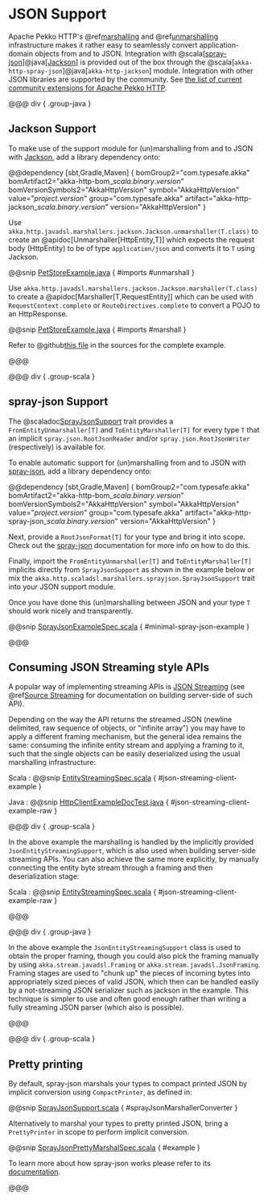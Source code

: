 # JSON Support

Apache Pekko HTTP's @ref[marshalling](marshalling.md) and @ref[unmarshalling](unmarshalling.md) infrastructure makes it rather easy to seamlessly convert application-domain objects from and to JSON.
Integration with @scala[[spray-json]]@java[[Jackson]] is provided out of the box through the @scala[`akka-http-spray-json`]@java[`akka-http-jackson`] module.
Integration with other JSON libraries are supported by the community.
See [the list of current community extensions for Apache Pekko HTTP](https://akka.io/community/#extensions-to-akka-http).

@@@ div { .group-java }

## Jackson Support

To make use of the support module for (un)marshalling from and to JSON with [Jackson], add a library dependency onto:

@@dependency [sbt,Gradle,Maven] {
  bomGroup2="com.typesafe.akka" bomArtifact2="akka-http-bom_$scala.binary.version$" bomVersionSymbols2="AkkaHttpVersion"
  symbol="AkkaHttpVersion"
  value="$project.version$"
  group="com.typesafe.akka"
  artifact="akka-http-jackson_$scala.binary.version$"
  version="AkkaHttpVersion"
}

Use `akka.http.javadsl.marshallers.jackson.Jackson.unmarshaller(T.class)` to create an @apidoc[Unmarshaller[HttpEntity,T]] which expects the request
body (HttpEntity) to be of type `application/json` and converts it to `T` using Jackson.

@@snip [PetStoreExample.java](/pekko-http-tests/src/main/java/akka/http/javadsl/server/examples/petstore/PetStoreExample.java) { #imports #unmarshall }

Use `akka.http.javadsl.marshallers.jackson.Jackson.marshaller(T.class)` to create a @apidoc[Marshaller[T,RequestEntity]] which can be used with
`RequestContext.complete` or `RouteDirectives.complete` to convert a POJO to an HttpResponse.

@@snip [PetStoreExample.java](/pekko-http-tests/src/main/java/akka/http/javadsl/server/examples/petstore/PetStoreExample.java) { #imports #marshall }

Refer to @github[this file](/pekko-http-tests/src/main/java/akka/http/javadsl/server/examples/petstore/PetStoreExample.java) in the sources for the complete example.

@@@


@@@ div { .group-scala }

## spray-json Support

The @scaladoc[SprayJsonSupport](akka.http.scaladsl.marshallers.sprayjson.SprayJsonSupport) trait provides a `FromEntityUnmarshaller[T]` and `ToEntityMarshaller[T]` for every type `T`
that an implicit `spray.json.RootJsonReader` and/or `spray.json.RootJsonWriter` (respectively) is available for.

To enable automatic support for (un)marshalling from and to JSON with [spray-json], add a library dependency onto:

@@dependency [sbt,Gradle,Maven] {
  bomGroup2="com.typesafe.akka" bomArtifact2="akka-http-bom_$scala.binary.version$" bomVersionSymbols2="AkkaHttpVersion"
  symbol="AkkaHttpVersion"
  value="$project.version$"
  group="com.typesafe.akka"
  artifact="akka-http-spray-json_$scala.binary.version$"
  version="AkkaHttpVersion"
}

Next, provide a `RootJsonFormat[T]` for your type and bring it into scope. Check out the [spray-json] documentation for more info on how to do this.

Finally, import the `FromEntityUnmarshaller[T]` and `ToEntityMarshaller[T]` implicits directly from `SprayJsonSupport` as shown in the example below or mix the `akka.http.scaladsl.marshallers.sprayjson.SprayJsonSupport` trait into your JSON support module.

Once you have done this (un)marshalling between JSON and your type `T` should work nicely and transparently.

@@snip [SprayJsonExampleSpec.scala](/docs/src/test/scala/docs/http/scaladsl/SprayJsonExampleSpec.scala) { #minimal-spray-json-example }

@@@ 

<a id="json-streaming-client-side"></a>
## Consuming JSON Streaming style APIs

A popular way of implementing streaming APIs is [JSON Streaming](https://en.wikipedia.org/wiki/JSON_Streaming) (see @ref[Source Streaming](../routing-dsl/source-streaming-support.md)
for documentation on building server-side of such API).

Depending on the way the API returns the streamed JSON (newline delimited, raw sequence of objects, or "infinite array") 
you may have to apply a different framing mechanism, but the general idea remains the same: consuming the infinite entity stream
and applying a framing to it, such that the single objects can be easily deserialized using the usual marshalling infrastructure:

Scala
:   @@snip [EntityStreamingSpec.scala](/pekko-http-tests/src/test/scala/akka/http/scaladsl/server/EntityStreamingSpec.scala) { #json-streaming-client-example }
 
Java
:   @@snip [HttpClientExampleDocTest.java](/docs/src/test/java/docs/http/javadsl/server/JsonStreamingExamplesTest.java) { #json-streaming-client-example-raw }

@@@ div { .group-scala }

In the above example the marshalling is handled by the implicitly provided `JsonEntityStreamingSupport`, which is also used when building server-side streaming APIs.
You can also achieve the same more explicitly, by manually connecting the entity byte stream through a framing and then deserialization stage: 

Scala
:   @@snip [EntityStreamingSpec.scala](/pekko-http-tests/src/test/scala/akka/http/scaladsl/server/EntityStreamingSpec.scala) { #json-streaming-client-example-raw }
 
@@@

@@@ div { .group-java }

In the above example the `JsonEntityStreamingSupport` class is used to obtain the proper framing, though you could also
pick the framing manually by using `akka.stream.javadsl.Framing` or `akka.stream.javadsl.JsonFraming`. 
Framing stages are used to "chunk up" the pieces of incoming bytes into appropriately sized pieces of valid JSON,
which then can be handled easily by a not-streaming JSON serializer such as jackson in the example. This technique is simpler to use
and often good enough rather than writing a fully streaming JSON parser (which also is possible). 

@@@ 


@@@ div { .group-scala }

## Pretty printing

By default, spray-json marshals your types to compact printed JSON by implicit conversion using `CompactPrinter`, as defined in:

@@snip [SprayJsonSupport.scala](/pekko-http-marshallers-scala/pekko-http-spray-json/src/main/scala/akka/http/scaladsl/marshallers/sprayjson/SprayJsonSupport.scala) { #sprayJsonMarshallerConverter }

Alternatively to marshal your types to pretty printed JSON, bring a `PrettyPrinter` in scope to perform implicit conversion.

@@snip [SprayJsonPrettyMarshalSpec.scala](/docs/src/test/scala/docs/http/scaladsl/SprayJsonPrettyMarshalSpec.scala) { #example }

To learn more about how spray-json works please refer to its [documentation][spray-json].

@@@

[spray-json]: https://github.com/spray/spray-json
[jackson]: https://github.com/FasterXML/jackson
